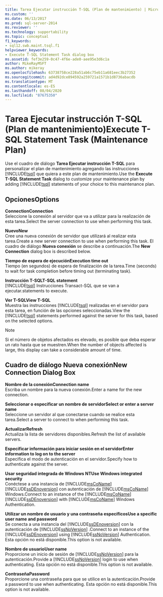 ```yaml
---
title: Tarea Ejecutar instrucción T-SQL (Plan de mantenimiento) | Microsoft Docs
ms.custom: ''
ms.date: 06/13/2017
ms.prod: sql-server-2014
ms.reviewer: ''
ms.technology: supportability
ms.topic: conceptual
f1_keywords:
- sql12.swb.maint.tsql.f1
helpviewer_keywords:
- Execute T-SQL Statement Task dialog box
ms.assetid: fef3e259-0c47-4f6e-ade0-aee95e3d6c1a
author: MikeRayMSFT
ms.author: mikeray
ms.openlocfilehash: 63738758ce228a51ab6c75eb11a681eec3b27352
ms.sourcegitcommit: ad4d92dce894592a259721a1571b1d8736abacdb
ms.translationtype: MT
ms.contentlocale: es-ES
ms.lasthandoff: 08/04/2020
ms.locfileid: "87675350"
---
```

# <a name="execute-t-sql-statement-task-maintenance-plan"></a><span data-ttu-id="55633-102">Tarea Ejecutar instrucción T-SQL (Plan de mantenimiento)</span><span class="sxs-lookup"><span data-stu-id="55633-102">Execute T-SQL Statement Task (Maintenance Plan)</span></span>
  <span data-ttu-id="55633-103">Use el cuadro de diálogo **Tarea Ejecutar instrucción T-SQL** para personalizar el plan de mantenimiento agregando las instrucciones [!INCLUDE[tsql](../../includes/tsql-md.md)] que quiera a este plan de mantenimiento.</span><span class="sxs-lookup"><span data-stu-id="55633-103">Use the **Execute T-SQL Statement Task** dialog to customize your maintenance plan by adding [!INCLUDE[tsql](../../includes/tsql-md.md)] statements of your choice to this maintenance plan.</span></span>  
  
## <a name="options"></a><span data-ttu-id="55633-104">Opciones</span><span class="sxs-lookup"><span data-stu-id="55633-104">Options</span></span>  
 <span data-ttu-id="55633-105">**Connection**</span><span class="sxs-lookup"><span data-stu-id="55633-105">**Connection**</span></span>  
 <span data-ttu-id="55633-106">Seleccione la conexión al servidor que va a utilizar para la realización de esta tarea.</span><span class="sxs-lookup"><span data-stu-id="55633-106">Select the server connection to use when performing this task.</span></span>  
  
 <span data-ttu-id="55633-107">**Nuevo**</span><span class="sxs-lookup"><span data-stu-id="55633-107">**New**</span></span>  
 <span data-ttu-id="55633-108">Cree una nueva conexión de servidor que utilizará al realizar esta tarea.</span><span class="sxs-lookup"><span data-stu-id="55633-108">Create a new server connection to use when performing this task.</span></span> <span data-ttu-id="55633-109">El cuadro de diálogo **Nueva conexión** se describe a continuación.</span><span class="sxs-lookup"><span data-stu-id="55633-109">The **New Connection** dialog box is described below.</span></span>  
  
 <span data-ttu-id="55633-110">**Tiempo de espera de ejecución**</span><span class="sxs-lookup"><span data-stu-id="55633-110">**Execution time out**</span></span>  
 <span data-ttu-id="55633-111">Tiempo (en segundos) de espera de finalización de la tarea.</span><span class="sxs-lookup"><span data-stu-id="55633-111">Time (seconds) to wait for task completion before timing out (terminating task).</span></span>  
  
 <span data-ttu-id="55633-112">**Instrucción T-SQL**</span><span class="sxs-lookup"><span data-stu-id="55633-112">**T-SQL statement**</span></span>  
 [!INCLUDE[tsql](../../includes/tsql-md.md)] <span data-ttu-id="55633-113">Instrucciones Transact-SQL que se van a ejecutar.</span><span class="sxs-lookup"><span data-stu-id="55633-113">statements to execute.</span></span>  
  
 <span data-ttu-id="55633-114">**Ver T-SQL**</span><span class="sxs-lookup"><span data-stu-id="55633-114">**View T-SQL**</span></span>  
 <span data-ttu-id="55633-115">Muestra las instrucciones [!INCLUDE[tsql](../../includes/tsql-md.md)] realizadas en el servidor para esta tarea, en función de las opciones seleccionadas.</span><span class="sxs-lookup"><span data-stu-id="55633-115">View the [!INCLUDE[tsql](../../includes/tsql-md.md)] statements performed against the server for this task, based on the selected options.</span></span>  
  
> [!NOTE]  
>  <span data-ttu-id="55633-116">Si el número de objetos afectados es elevado, es posible que deba esperar un rato hasta que se muestren.</span><span class="sxs-lookup"><span data-stu-id="55633-116">When the number of objects affected is large, this display can take a considerable amount of time.</span></span>  
  
## <a name="new-connection-dialog-box"></a><span data-ttu-id="55633-117">Cuadro de diálogo Nueva conexión</span><span class="sxs-lookup"><span data-stu-id="55633-117">New Connection Dialog Box</span></span>  
 <span data-ttu-id="55633-118">**Nombre de la conexión**</span><span class="sxs-lookup"><span data-stu-id="55633-118">**Connection name**</span></span>  
 <span data-ttu-id="55633-119">Escriba un nombre para la nueva conexión.</span><span class="sxs-lookup"><span data-stu-id="55633-119">Enter a name for the new connection.</span></span>  
  
 <span data-ttu-id="55633-120">**Seleccionar o especificar un nombre de servidor**</span><span class="sxs-lookup"><span data-stu-id="55633-120">**Select or enter a server name**</span></span>  
 <span data-ttu-id="55633-121">Seleccione un servidor al que conectarse cuando se realice esta tarea.</span><span class="sxs-lookup"><span data-stu-id="55633-121">Select a server to connect to when performing this task.</span></span>  
  
 <span data-ttu-id="55633-122">**Actualizar**</span><span class="sxs-lookup"><span data-stu-id="55633-122">**Refresh**</span></span>  
 <span data-ttu-id="55633-123">Actualiza la lista de servidores disponibles.</span><span class="sxs-lookup"><span data-stu-id="55633-123">Refresh the list of available servers.</span></span>  
  
 <span data-ttu-id="55633-124">**Especificar información para iniciar sesión en el servidor**</span><span class="sxs-lookup"><span data-stu-id="55633-124">**Enter information to log on to the server**</span></span>  
 <span data-ttu-id="55633-125">Especifica el modo de autenticación en el servidor.</span><span class="sxs-lookup"><span data-stu-id="55633-125">Specify how to authenticate against the server.</span></span>  
  
 <span data-ttu-id="55633-126">**Usar seguridad integrada de Windows NT**</span><span class="sxs-lookup"><span data-stu-id="55633-126">**Use Windows integrated security**</span></span>  
 <span data-ttu-id="55633-127">Conéctese a una instancia de [!INCLUDE[msCoName](../../includes/msconame-md.md)] [!INCLUDE[ssDEnoversion](../../includes/ssdenoversion-md.md)] con autenticación de [!INCLUDE[msCoName](../../includes/msconame-md.md)] Windows.</span><span class="sxs-lookup"><span data-stu-id="55633-127">Connect to an instance of the [!INCLUDE[msCoName](../../includes/msconame-md.md)] [!INCLUDE[ssDEnoversion](../../includes/ssdenoversion-md.md)] with [!INCLUDE[msCoName](../../includes/msconame-md.md)] Windows Authentication.</span></span>  
  
 <span data-ttu-id="55633-128">**Utilizar un nombre de usuario y una contraseña específicos**</span><span class="sxs-lookup"><span data-stu-id="55633-128">**Use a specific user name and password**</span></span>  
 <span data-ttu-id="55633-129">Se conecta a una instancia del [!INCLUDE[ssDEnoversion](../../includes/ssdenoversion-md.md)] con la autenticación de [!INCLUDE[ssNoVersion](../../includes/ssnoversion-md.md)] .</span><span class="sxs-lookup"><span data-stu-id="55633-129">Connect to an instance of the [!INCLUDE[ssDEnoversion](../../includes/ssdenoversion-md.md)] using [!INCLUDE[ssNoVersion](../../includes/ssnoversion-md.md)] Authentication.</span></span> <span data-ttu-id="55633-130">Esta opción no está disponible.</span><span class="sxs-lookup"><span data-stu-id="55633-130">This option is not available.</span></span>  
  
 <span data-ttu-id="55633-131">**Nombre de usuario**</span><span class="sxs-lookup"><span data-stu-id="55633-131">**User name**</span></span>  
 <span data-ttu-id="55633-132">Proporcione un inicio de sesión de [!INCLUDE[ssNoVersion](../../includes/ssnoversion-md.md)] para la autenticación.</span><span class="sxs-lookup"><span data-stu-id="55633-132">Provide a [!INCLUDE[ssNoVersion](../../includes/ssnoversion-md.md)] login to use when authenticating.</span></span> <span data-ttu-id="55633-133">Esta opción no está disponible.</span><span class="sxs-lookup"><span data-stu-id="55633-133">This option is not available.</span></span>  
  
 <span data-ttu-id="55633-134">**Contraseña**</span><span class="sxs-lookup"><span data-stu-id="55633-134">**Password**</span></span>  
 <span data-ttu-id="55633-135">Proporcione una contraseña para que se utilice en la autenticación.</span><span class="sxs-lookup"><span data-stu-id="55633-135">Provide a password to use when authenticating.</span></span> <span data-ttu-id="55633-136">Esta opción no está disponible.</span><span class="sxs-lookup"><span data-stu-id="55633-136">This option is not available.</span></span>  
  
  
